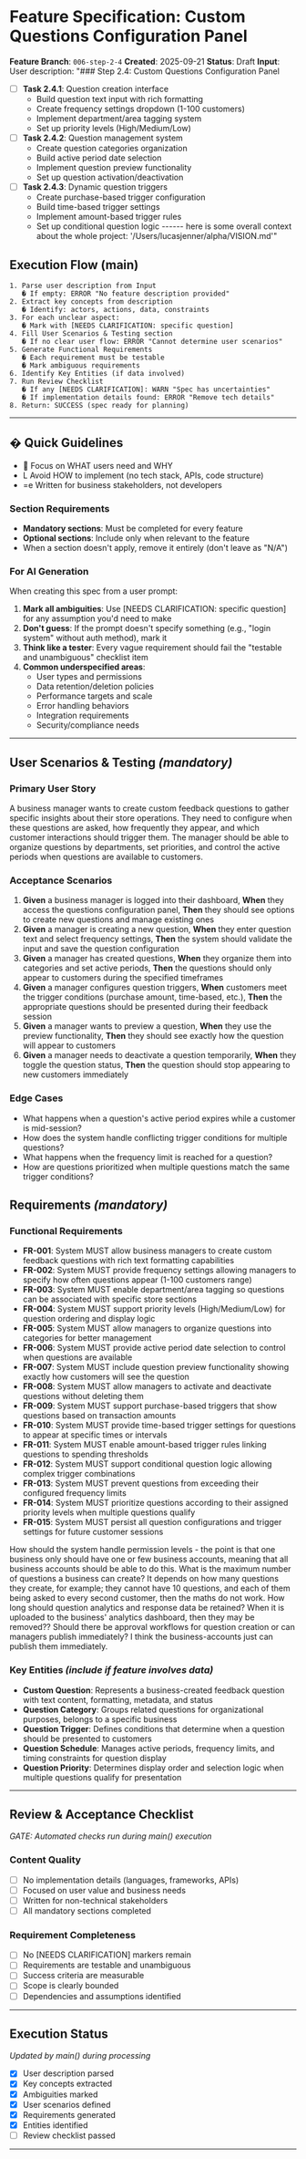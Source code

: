 # Feature Specification: Custom Questions Configuration Panel

**Feature Branch**: `006-step-2-4` **Created**: 2025-09-21 **Status**: Draft
**Input**: User description: "### Step 2.4: Custom Questions Configuration Panel

- [ ] **Task 2.4.1**: Question creation interface
  - Build question text input with rich formatting
  - Create frequency settings dropdown (1-100 customers)
  - Implement department/area tagging system
  - Set up priority levels (High/Medium/Low)
- [ ] **Task 2.4.2**: Question management system
  - Create question categories organization
  - Build active period date selection
  - Implement question preview functionality
  - Set up question activation/deactivation
- [ ] **Task 2.4.3**: Dynamic question triggers
  - Create purchase-based trigger configuration
  - Build time-based trigger settings
  - Implement amount-based trigger rules
  - Set up conditional question logic ------ here is some overall context about
    the whole project: '/Users/lucasjenner/alpha/VISION.md'"

## Execution Flow (main)

```
1. Parse user description from Input
   � If empty: ERROR "No feature description provided"
2. Extract key concepts from description
   � Identify: actors, actions, data, constraints
3. For each unclear aspect:
   � Mark with [NEEDS CLARIFICATION: specific question]
4. Fill User Scenarios & Testing section
   � If no clear user flow: ERROR "Cannot determine user scenarios"
5. Generate Functional Requirements
   � Each requirement must be testable
   � Mark ambiguous requirements
6. Identify Key Entities (if data involved)
7. Run Review Checklist
   � If any [NEEDS CLARIFICATION]: WARN "Spec has uncertainties"
   � If implementation details found: ERROR "Remove tech details"
8. Return: SUCCESS (spec ready for planning)
```

---

## � Quick Guidelines

-  Focus on WHAT users need and WHY
- L Avoid HOW to implement (no tech stack, APIs, code structure)
- =e Written for business stakeholders, not developers

### Section Requirements

- **Mandatory sections**: Must be completed for every feature
- **Optional sections**: Include only when relevant to the feature
- When a section doesn't apply, remove it entirely (don't leave as "N/A")

### For AI Generation

When creating this spec from a user prompt:

1. **Mark all ambiguities**: Use [NEEDS CLARIFICATION: specific question] for
   any assumption you'd need to make
2. **Don't guess**: If the prompt doesn't specify something (e.g., "login
   system" without auth method), mark it
3. **Think like a tester**: Every vague requirement should fail the "testable
   and unambiguous" checklist item
4. **Common underspecified areas**:
   - User types and permissions
   - Data retention/deletion policies
   - Performance targets and scale
   - Error handling behaviors
   - Integration requirements
   - Security/compliance needs

---

## User Scenarios & Testing _(mandatory)_

### Primary User Story

A business manager wants to create custom feedback questions to gather specific
insights about their store operations. They need to configure when these
questions are asked, how frequently they appear, and which customer interactions
should trigger them. The manager should be able to organize questions by
departments, set priorities, and control the active periods when questions are
available to customers.

### Acceptance Scenarios

1. **Given** a business manager is logged into their dashboard, **When** they
   access the questions configuration panel, **Then** they should see options to
   create new questions and manage existing ones
2. **Given** a manager is creating a new question, **When** they enter question
   text and select frequency settings, **Then** the system should validate the
   input and save the question configuration
3. **Given** a manager has created questions, **When** they organize them into
   categories and set active periods, **Then** the questions should only appear
   to customers during the specified timeframes
4. **Given** a manager configures question triggers, **When** customers meet the
   trigger conditions (purchase amount, time-based, etc.), **Then** the
   appropriate questions should be presented during their feedback session
5. **Given** a manager wants to preview a question, **When** they use the
   preview functionality, **Then** they should see exactly how the question will
   appear to customers
6. **Given** a manager needs to deactivate a question temporarily, **When** they
   toggle the question status, **Then** the question should stop appearing to
   new customers immediately

### Edge Cases

- What happens when a question's active period expires while a customer is
  mid-session?
- How does the system handle conflicting trigger conditions for multiple
  questions?
- What happens when the frequency limit is reached for a question?
- How are questions prioritized when multiple questions match the same trigger
  conditions?

## Requirements _(mandatory)_

### Functional Requirements

- **FR-001**: System MUST allow business managers to create custom feedback
  questions with rich text formatting capabilities
- **FR-002**: System MUST provide frequency settings allowing managers to
  specify how often questions appear (1-100 customers range)
- **FR-003**: System MUST enable department/area tagging so questions can be
  associated with specific store sections
- **FR-004**: System MUST support priority levels (High/Medium/Low) for question
  ordering and display logic
- **FR-005**: System MUST allow managers to organize questions into categories
  for better management
- **FR-006**: System MUST provide active period date selection to control when
  questions are available
- **FR-007**: System MUST include question preview functionality showing exactly
  how customers will see the question
- **FR-008**: System MUST allow managers to activate and deactivate questions
  without deleting them
- **FR-009**: System MUST support purchase-based triggers that show questions
  based on transaction amounts
- **FR-010**: System MUST provide time-based trigger settings for questions to
  appear at specific times or intervals
- **FR-011**: System MUST enable amount-based trigger rules linking questions to
  spending thresholds
- **FR-012**: System MUST support conditional question logic allowing complex
  trigger combinations
- **FR-013**: System MUST prevent questions from exceeding their configured
  frequency limits
- **FR-014**: System MUST prioritize questions according to their assigned
  priority levels when multiple questions qualify
- **FR-015**: System MUST persist all question configurations and trigger
  settings for future customer sessions

How should the system handle permission levels - the point is that one business
only should have one or few business accounts, meaning that all business
accounts should be able to do this. What is the maximum number of questions a
business can create? It depends on how many questions they create, for example;
they cannot have 10 questions, and each of them being asked to every second
customer, then the maths do not work. How long should question analytics and
response data be retained? When it is uploaded to the business' analytics
dashboard, then they may be removed?? Should there be approval workflows for
question creation or can managers publish immediately? I think the
business-accounts just can publish them immediately.

### Key Entities _(include if feature involves data)_

- **Custom Question**: Represents a business-created feedback question with text
  content, formatting, metadata, and status
- **Question Category**: Groups related questions for organizational purposes,
  belongs to a specific business
- **Question Trigger**: Defines conditions that determine when a question should
  be presented to customers
- **Question Schedule**: Manages active periods, frequency limits, and timing
  constraints for question display
- **Question Priority**: Determines display order and selection logic when
  multiple questions qualify for presentation

---

## Review & Acceptance Checklist

_GATE: Automated checks run during main() execution_

### Content Quality

- [ ] No implementation details (languages, frameworks, APIs)
- [ ] Focused on user value and business needs
- [ ] Written for non-technical stakeholders
- [ ] All mandatory sections completed

### Requirement Completeness

- [ ] No [NEEDS CLARIFICATION] markers remain
- [ ] Requirements are testable and unambiguous
- [ ] Success criteria are measurable
- [ ] Scope is clearly bounded
- [ ] Dependencies and assumptions identified

---

## Execution Status

_Updated by main() during processing_

- [x] User description parsed
- [x] Key concepts extracted
- [x] Ambiguities marked
- [x] User scenarios defined
- [x] Requirements generated
- [x] Entities identified
- [ ] Review checklist passed

---
